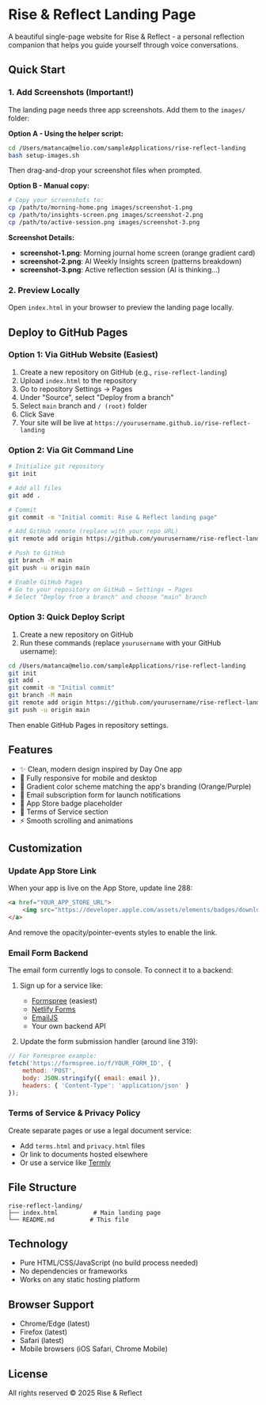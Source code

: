 # Rise & Reflect Landing Page

A beautiful single-page website for Rise & Reflect - a personal reflection companion that helps you guide yourself through voice conversations.

## Quick Start

### 1. Add Screenshots (Important!)

The landing page needs three app screenshots. Add them to the `images/` folder:

**Option A - Using the helper script:**
```bash
cd /Users/matanca@melio.com/sampleApplications/rise-reflect-landing
bash setup-images.sh
```
Then drag-and-drop your screenshot files when prompted.

**Option B - Manual copy:**
```bash
# Copy your screenshots to:
cp /path/to/morning-home.png images/screenshot-1.png
cp /path/to/insights-screen.png images/screenshot-2.png
cp /path/to/active-session.png images/screenshot-3.png
```

**Screenshot Details:**
- **screenshot-1.png**: Morning journal home screen (orange gradient card)
- **screenshot-2.png**: AI Weekly Insights screen (patterns breakdown)
- **screenshot-3.png**: Active reflection session (AI is thinking...)

### 2. Preview Locally

Open `index.html` in your browser to preview the landing page locally.

## Deploy to GitHub Pages

### Option 1: Via GitHub Website (Easiest)

1. Create a new repository on GitHub (e.g., `rise-reflect-landing`)
2. Upload `index.html` to the repository
3. Go to repository Settings → Pages
4. Under "Source", select "Deploy from a branch"
5. Select `main` branch and `/ (root)` folder
6. Click Save
7. Your site will be live at `https://yourusername.github.io/rise-reflect-landing`

### Option 2: Via Git Command Line

```bash
# Initialize git repository
git init

# Add all files
git add .

# Commit
git commit -m "Initial commit: Rise & Reflect landing page"

# Add GitHub remote (replace with your repo URL)
git remote add origin https://github.com/yourusername/rise-reflect-landing.git

# Push to GitHub
git branch -M main
git push -u origin main

# Enable GitHub Pages
# Go to your repository on GitHub → Settings → Pages
# Select "Deploy from a branch" and choose "main" branch
```

### Option 3: Quick Deploy Script

1. Create a new repository on GitHub
2. Run these commands (replace `yourusername` with your GitHub username):

```bash
cd /Users/matanca@melio.com/sampleApplications/rise-reflect-landing
git init
git add .
git commit -m "Initial commit"
git branch -M main
git remote add origin https://github.com/yourusername/rise-reflect-landing.git
git push -u origin main
```

Then enable GitHub Pages in repository settings.

## Features

- ✨ Clean, modern design inspired by Day One app
- 📱 Fully responsive for mobile and desktop
- 🎨 Gradient color scheme matching the app's branding (Orange/Purple)
- 📧 Email subscription form for launch notifications
- 🍎 App Store badge placeholder
- 🔗 Terms of Service section
- ⚡ Smooth scrolling and animations

## Customization

### Update App Store Link

When your app is live on the App Store, update line 288:

```html
<a href="YOUR_APP_STORE_URL">
    <img src="https://developer.apple.com/assets/elements/badges/download-on-the-app-store.svg" alt="Download on the App Store">
</a>
```

And remove the opacity/pointer-events styles to enable the link.

### Email Form Backend

The email form currently logs to console. To connect it to a backend:

1. Sign up for a service like:
   - [Formspree](https://formspree.io/) (easiest)
   - [Netlify Forms](https://www.netlify.com/products/forms/)
   - [EmailJS](https://www.emailjs.com/)
   - Your own backend API

2. Update the form submission handler (around line 319):

```javascript
// For Formspree example:
fetch('https://formspree.io/f/YOUR_FORM_ID', {
    method: 'POST',
    body: JSON.stringify({ email: email }),
    headers: { 'Content-Type': 'application/json' }
});
```

### Terms of Service & Privacy Policy

Create separate pages or use a legal document service:
- Add `terms.html` and `privacy.html` files
- Or link to documents hosted elsewhere
- Or use a service like [Termly](https://termly.io/)

## File Structure

```
rise-reflect-landing/
├── index.html          # Main landing page
└── README.md          # This file
```

## Technology

- Pure HTML/CSS/JavaScript (no build process needed)
- No dependencies or frameworks
- Works on any static hosting platform

## Browser Support

- Chrome/Edge (latest)
- Firefox (latest)
- Safari (latest)
- Mobile browsers (iOS Safari, Chrome Mobile)

## License

All rights reserved © 2025 Rise & Reflect

